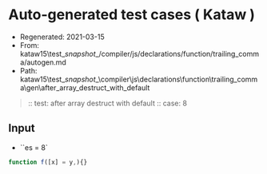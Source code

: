 # Auto-generated test cases ( Kataw )
- Regenerated: 2021-03-15
- From: kataw15\test\__snapshot__/compiler/js/declarations/function/trailing_comma/autogen.md
- Path: kataw15\test\__snapshot__\compiler\js\declarations\function\trailing_comma\gen\after_array_destruct_with_default
> :: test: after array destruct with default
> :: case: 8
## Input
- ``es = 8`

`````js
function f([x] = y,){}
`````
